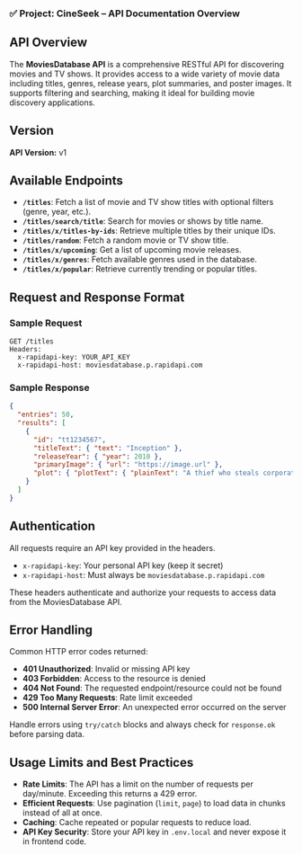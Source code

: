 ### ✅ Project: CineSeek – API Documentation Overview

## API Overview

The **MoviesDatabase API** is a comprehensive RESTful API for discovering movies and TV shows. It provides access to a wide variety of movie data including titles, genres, release years, plot summaries, and poster images. It supports filtering and searching, making it ideal for building movie discovery applications.

## Version

**API Version:** v1

## Available Endpoints

* **`/titles`**: Fetch a list of movie and TV show titles with optional filters (genre, year, etc.).
* **`/titles/search/title`**: Search for movies or shows by title name.
* **`/titles/x/titles-by-ids`**: Retrieve multiple titles by their unique IDs.
* **`/titles/random`**: Fetch a random movie or TV show title.
* **`/titles/x/upcoming`**: Get a list of upcoming movie releases.
* **`/titles/x/genres`**: Fetch available genres used in the database.
* **`/titles/x/popular`**: Retrieve currently trending or popular titles.

## Request and Response Format

### Sample Request

```http
GET /titles
Headers:
  x-rapidapi-key: YOUR_API_KEY
  x-rapidapi-host: moviesdatabase.p.rapidapi.com
```

### Sample Response

```json
{
  "entries": 50,
  "results": [
    {
      "id": "tt1234567",
      "titleText": { "text": "Inception" },
      "releaseYear": { "year": 2010 },
      "primaryImage": { "url": "https://image.url" },
      "plot": { "plotText": { "plainText": "A thief who steals corporate secrets..." } }
    }
  ]
}
```

## Authentication

All requests require an API key provided in the headers.

* `x-rapidapi-key`: Your personal API key (keep it secret)
* `x-rapidapi-host`: Must always be `moviesdatabase.p.rapidapi.com`

These headers authenticate and authorize your requests to access data from the MoviesDatabase API.

## Error Handling

Common HTTP error codes returned:

* **401 Unauthorized**: Invalid or missing API key
* **403 Forbidden**: Access to the resource is denied
* **404 Not Found**: The requested endpoint/resource could not be found
* **429 Too Many Requests**: Rate limit exceeded
* **500 Internal Server Error**: An unexpected error occurred on the server

Handle errors using `try/catch` blocks and always check for `response.ok` before parsing data.

## Usage Limits and Best Practices

* **Rate Limits**: The API has a limit on the number of requests per day/minute. Exceeding this returns a 429 error.
* **Efficient Requests**: Use pagination (`limit`, `page`) to load data in chunks instead of all at once.
* **Caching**: Cache repeated or popular requests to reduce load.
* **API Key Security**: Store your API key in `.env.local` and never expose it in frontend code.

